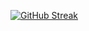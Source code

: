 [![GitHub Streak](https://github-readme-streak-stats.herokuapp.com?user=DemoGitIn&theme=radical&date_format=M%20j%5B%2C%20Y%5D)](https://git.io/streak-stats)
